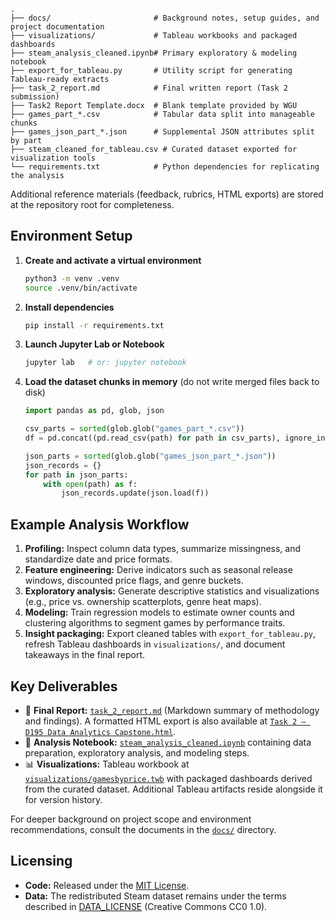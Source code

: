 ```
.
├── docs/                       # Background notes, setup guides, and project documentation
├── visualizations/             # Tableau workbooks and packaged dashboards
├── steam_analysis_cleaned.ipynb# Primary exploratory & modeling notebook
├── export_for_tableau.py       # Utility script for generating Tableau-ready extracts
├── task_2_report.md            # Final written report (Task 2 submission)
├── Task2 Report Template.docx  # Blank template provided by WGU
├── games_part_*.csv            # Tabular data split into manageable chunks
├── games_json_part_*.json      # Supplemental JSON attributes split by part
├── steam_cleaned_for_tableau.csv # Curated dataset exported for visualization tools
└── requirements.txt            # Python dependencies for replicating the analysis
```
Additional reference materials (feedback, rubrics, HTML exports) are stored at the repository root for completeness.

## Environment Setup
1. **Create and activate a virtual environment**
   ```bash
   python3 -m venv .venv
   source .venv/bin/activate
   ```
2. **Install dependencies**
   ```bash
   pip install -r requirements.txt
   ```
3. **Launch Jupyter Lab or Notebook**
   ```bash
   jupyter lab   # or: jupyter notebook
   ```
4. **Load the dataset chunks in memory** (do not write merged files back to disk)
   ```python
   import pandas as pd, glob, json

   csv_parts = sorted(glob.glob("games_part_*.csv"))
   df = pd.concat((pd.read_csv(path) for path in csv_parts), ignore_index=True)

   json_parts = sorted(glob.glob("games_json_part_*.json"))
   json_records = {}
   for path in json_parts:
       with open(path) as f:
           json_records.update(json.load(f))
   ```

## Example Analysis Workflow
1. **Profiling:** Inspect column data types, summarize missingness, and standardize date and price formats.
2. **Feature engineering:** Derive indicators such as seasonal release windows, discounted price flags, and genre buckets.
3. **Exploratory analysis:** Generate descriptive statistics and visualizations (e.g., price vs. ownership scatterplots, genre heat maps).
4. **Modeling:** Train regression models to estimate owner counts and clustering algorithms to segment games by performance traits.
5. **Insight packaging:** Export cleaned tables with `export_for_tableau.py`, refresh Tableau dashboards in `visualizations/`, and document takeaways in the final report.

## Key Deliverables
- 📄 **Final Report:** [`task_2_report.md`](task_2_report.md) (Markdown summary of methodology and findings). A formatted HTML export is also available at [`Task 2 — D195 Data Analytics Capstone.html`](Task%202%20%E2%80%94%20D195%20Data%20Analytics%20Capstone.html).
- 📓 **Analysis Notebook:** [`steam_analysis_cleaned.ipynb`](steam_analysis_cleaned.ipynb) containing data preparation, exploratory analysis, and modeling steps.
- 📊 **Visualizations:** Tableau workbook at [`visualizations/gamesbyprice.twb`](visualizations/gamesbyprice.twb) with packaged dashboards derived from the curated dataset. Additional Tableau artifacts reside alongside it for version history.

For deeper background on project scope and environment recommendations, consult the documents in the [`docs/`](docs/README.md) directory.

## Licensing
- **Code:** Released under the [MIT License](LICENSE).
- **Data:** The redistributed Steam dataset remains under the terms described in [DATA_LICENSE](DATA_LICENSE) (Creative Commons CC0 1.0).
